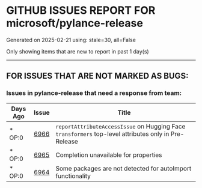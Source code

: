 
# GITHUB ISSUES REPORT FOR microsoft/pylance-release


Generated on 2025-02-21 using: stale=30, all=False


Only showing items that are new to report in past 1 day(s)


---

## FOR ISSUES THAT ARE NOT MARKED AS BUGS:


### Issues in pylance-release that need a response from team:

| Days Ago | Issue | Title |
| --- | --- | --- |
 | \* OP:0  |[6966](https://github.com/microsoft/pylance-release/issues/6966 "`reportAttributeAccessIssue` on Hugging Face `transformers` top-level attributes only in Pre-Release")  |`reportAttributeAccessIssue` on Hugging Face `transformers` top-level attributes only in Pre-Release |
 | \* OP:0  |[6965](https://github.com/microsoft/pylance-release/issues/6965 "Completion unavailable for properties")  |Completion unavailable for properties |
 | \* OP:0  |[6964](https://github.com/microsoft/pylance-release/issues/6964 "Some packages are not detected for autoImport functionality")  |Some packages are not detected for autoImport functionality |




















